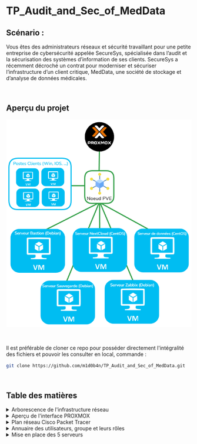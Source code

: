 # TP_Audit_and_Sec_of_MedData

## Scénario :
Vous êtes des administrateurs réseaux et sécurité travaillant pour une petite entreprise
de cybersécurité appelée SecureSys, spécialisée dans l’audit et la sécurisation des
systèmes d’information de ses clients. SecureSys a récemment décroché un contrat
pour moderniser et sécuriser l’infrastructure d’un client critique, MedData, une
société de stockage et d’analyse de données médicales.

<br>

## Aperçu du projet

![maquette](./ressources/images/maquette.png)

<br>

Il est préférable de cloner ce repo pour posséder directement l'intégralité des fichiers et pouvoir les consulter en local, commande :

```bash
git clone https://github.com/m1d0b4n/TP_Audit_and_Sec_of_MedData.git
```

<br>

## Table des matières

<details>
<summary>Arborescence de l'infrastructure réseau</summary>
<br>

```
.
├── Hyperviseur (Proxmox)
│   └── Noeud PVE
│       ├── VLAN Administration (10.0.1.0/24)
│       │   └── VM - Bastion (Debian)
│       │       └── IP : 10.0.1.2
│       │       └── Rôle : Point d'accès SSH sécurisé pour les administrateurs
│       │
│       ├── VLAN Applicatif (10.0.2.0/24)
│       │   └── VM - Server Nextcloud (CentOS)
│       │       └── IP : 10.0.2.10
│       │       └── Rôle : Serveur Nextcloud pour le stockage
│       │       └── Configuration : Connexion à la base de données dans le VLAN Bases de données
│       │
│       ├── VLAN Bases de données (10.0.3.0/24)
│       │   └── VM - Serveur Base de données (CentOS)
│       │       └── IP : 10.0.3.10
│       │       └── Rôle : Base de données Nextcloud, uniquement accessible depuis le serveur Nextcloud
│       │       └── Configuration : Accès limité aux requêtes de 10.0.2.10 via ACLs
│       │
│       ├── VLAN Sauvegarde (10.0.4.0/24)
│       │   └── VM - Sauvegarde (Debian)
│       │       └── IP : 10.0.4.10
│       │       └── Rôle : Serveur de sauvegarde pour les VMs
│       │       └── Configuration : Snapshots et planification des sauvegardes
│       │
│       ├── VLAN Monitoring (10.0.5.0/24)
│       │   └── VM - Zabbix (Debian)
│       │       └── IP : 10.0.5.10
│       │       └── Rôle : Surveillance et monitoring de l'infrastructure
│       │       └── Configuration : Alertes et tableaux de bord
│       │
│       └── VLAN Utilisateurs (10.0.6.0/24)
│           └── Terminaux utilisateurs (Plage DHCP : 10.0.6.100 - 10.0.6.200)
│               └── Rôle : Accès utilisateur final avec restrictions d'accès
```
</details>

<details>
<summary>Aperçu de l'interface PROXMOX</summary>
<br>

![image](./ressources/images/visu_proxmox.png)

</details>

<details>
<summary>Plan réseau Cisco Packet Tracer</summary>
<br>

* Le fichier Packet Tracer ce trouve dans le répertoire : ```./ressources/tp_packettracer.pkt```
* Ce réferer également à la table d'adressage : ```./ressources/table_adressage_IP```

>Voici un aperçu :
![image](./ressources/images/visu_packettracer.png)

1) Configuration VLAN 

![image](./ressources/images/PKT/VLAN%2010%201.png)

![image](./ressources/images/PKT/VLAN%2010%202.png)

![image](./ressources/images/PKT/VLAN%2020.png)

![image](./ressources/images/PKT/VLAN%2030.png)

![image](./ressources/images/PKT/VLAN%2040%201.png)

![image](./ressources/images/PKT/VLAN%2040%202.png)

![image](./ressources/images/PKT/VLAN%2050.png)

![image](./ressources/images/PKT/VLAN%2060.png)

![image](./ressources/images/PKT/SHOW%20VLAN.png)

![image](./ressources/images/PKT/PORT%20TRUNK.png)

![image](./ressources/images/PKT/Routage%20Inter%20vlan%2010.png)

![image](./ressources/images/PKT/Routage%20Inter%20vlan%2020.png)

![image](./ressources/images/PKT/Routage%20Inter%20vlan.png)

![image](./ressources/images/PKT/Routage%20Inter%20Vlan%2040.png)

![image](./ressources/images/PKT/Routage%20Inter%20vlan%2050.png)

![image](./ressources/images/PKT/Routage%20Inter%20Vlan%2060.png)

![image](./ressources/images/PKT/DHCP%20VLAN%2060%20Utilisateurs.png)

![image](./ressources/images/PKT/TEST%20DHCP.png)

![image](./ressources/images/PKT/ACCESS-LIST%20FINAL.png)

![image](./ressources/images/PKT/TEST%20PING%20DEPUIS%20SERVEUR%20BASTION.png)

![image](./ressources/images/PKT/TEST%20PING%20SERVEUR%20BASTION%202.png)

![image](./ressources/images/PKT/TEST%20PING%20SRV%20ZABBIX%201.png)

![image](./ressources/images/PKT/TEST%20PING%20ZABBIX%202.png)

![image](./ressources/images/PKT/TEST%20PING%20DEPUIS%20VLAN%20UTILISATEURS%20VERS%20SERVEUR%20BDD%20ET%20BACKUP.png)

![image](./ressources/images/PKT/TEST%20PING%20VLAN%20UTILISATEUR%20VERS%20SERVEUR%20BASTION,%20NEXTCLOUD%20ET%20MONITORING.png)

![image](./ressources/images/PKT/TEST%20ACCESS-LIST%20BDD%20ET%20NEXTCLOUD.png)

![image](./ressources/images/PKT/Sécurisation%20des%20ports%20console%20des%20appareils%20réseaux%20switch.png)

![image](./ressources/images/PKT/Sécurisation%20des%20ports%20consoles%20router.png)

![image](./ressources/images/PKT/Sécurisation%20du%20niveau%20de%20privilégié%20switch.png)

![image](./ressources/images/PKT/Sécurisation%20du%20niveau%20priviligié%20router.png)







</details>

<details>
<summary>Annuaire des utilisateurs, groupe et leurs rôles</summary>
<br>

| Groupe                  | Utilisateurs               | Rôle                                         | Accès                                                                                     |
|-------------------------|----------------------------|----------------------------------------------|-------------------------------------------------------------------------------------------|
| **Administrateurs**     | Rudy                       | Administrateur système                       | Accès complet au VLAN Administration, VLAN Applicatif, Sauvegarde, Bastion                |
|                         | Kevin                      | Administrateur réseau                        | Accès complet au VLAN Administration, configuration des routeurs et switches              |
|                         | Clément                    | Administrateur sécurité                      | Accès complet au VLAN Administration, gestion des pare-feux et politiques de sécurité     |
| **Médecins**            | Dr. Gregory House            | Médecin généraliste                          | Accès à Nextcloud, limité aux dossiers médicaux des patients                              |
|                         | Dr. Anna Tomie           | Médecin spécialiste                          | Accès à Nextcloud, accès restreint aux dossiers liés à son domaine                        |
| **Assistants médicaux** | Anne Tiseptique             | Assistante médicale                          | Accès à Nextcloud, accès restreint aux dossiers des patients pour mise à jour administrative |
| **Analystes de données**| Bill Athéral                | Analyste de données médicales                | Accès limité à Nextcloud pour les données et rapports, accès à Zabbix pour monitoring     |
| **Techniciens de maintenance** | Rémi Dié        | Technicien IT                                | Accès au serveur Bastion, équipements réseau et VLAN Administration pour support          |
| **R&D**                 | Dr. Patricia Ologie           | Chercheur principal                          | Accès aux dossiers de recherche dans Nextcloud, accès restreint aux données sensibles      |
| **RH et Administratif** | Vita Mine             | Responsable RH                               | Accès aux documents administratifs et RH dans Nextcloud                                   |
| **Comptabilité**        | Alex Pyration       | Comptable principal                          | Accès aux dossiers financiers dans Nextcloud                                              |
| **Internes et Stagiaires** | Emma Taume          | Interne                                      | Accès restreint dans Nextcloud, uniquement aux documents de formation                     |


</details>

<details>
<summary>Mise en place des 5 serveurs</summary>
<br>

<details>
<summary>SRV-NEXTCLOUD</summary>
<br>

</details>

<details>
<summary>SRV-BACKUP</summary>
<br>

</details>

<details>
<summary>SRV-ZABBIX</summary>
<br>

</details>

<details>
<summary>SRV-BASTION</summary>
<br>

</details>

<details>
<summary>SRV-BDD</summary>
<br>

A) Créez les administrateurs

*Créez clement, kevin, et rudy avec la commande suivante pour chacun :

```
adduser clement
adduser kevin
adduser rudy
```

* Vous serez invité à définir un mot de passe pour chaque utilisateur.

* Ajoutez chaque utilisateur au groupe sudo en exécutant ces commandes (toujours en tant que root) :

```
usermod -aG sudo clement
usermod -aG sudo kevin
usermod -aG sudo rudy
```

* Pour garantir qu'ils ont bien les permissions sudo, éditez le fichier sudoers en suivant ces étapes :


    1- Ouvrir le fichier sudoers avec : ```visudo```

    2- Dans l’éditeur, ajoutez ces lignes à la fin pour donner des droits sudo à clement, kevin, et rudy :
    ```
    clement ALL=(ALL:ALL) ALL
    kevin ALL=(ALL:ALL) ALL
    rudy ALL=(ALL:ALL) ALL
    ```

    3- Enregistrez les modifications et quittez l'éditeur (Ctrl+X puis Y pour nano, ou :wq pour vim).

* Vérification des droits sudo, connectez-vous avec chaque utilisateur (clement, kevin, et rudy) pour vérifier qu’ils peuvent exécuter des commandes avec sudo :

```sudo ls /root```

B) Configuration du serveur SSH

* Editez le fichier de configuration du serveur :
```nano /etc/ssh/sshd_config```

* Modifier les lignes suivantes :
```
Port 2345
ListenAddress 10.0.2.10   # SRV-NEXTCLOUD
ListenAddress 10.0.1.2    # SRV-BASTION
PermitRootLogin no        # connection au compte root interdite
MaxAuthTries 3            # 3 erreur de mdp autorisés
MaxSessions 1             # 1 session max en simultané
```
![image](./ressources/images/sshd_config.png)

C) Mise en place d'un serveur NFS pour avoir un espace de stockage en réseau sur lequel on installera la base de données NextCloud.


</details>






</details>